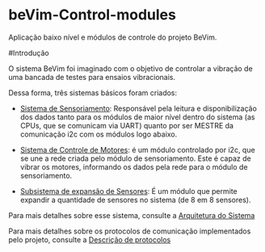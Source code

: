 # beVim-Control-modules
Aplicação baixo nível e módulos de controle do projeto BeVim.

#Introdução

O sistema BeVim foi imaginado com o objetivo de controlar a vibração de uma bancada de testes para ensaios vibracionais.

Dessa forma, três sistemas básicos foram criados: 

* [Sistema de Sensoriamento](Modules/MeasureBoard/Documentation/MeasureBoard.md): Responsável pela leitura e disponibilização dos dados tanto para os módulos de maior nível dentro do sistema (as CPUs, que se comunicam via UART) quanto por ser MESTRE da comunicação i2c com os módulos logo abaixo.

* [Sistema de Controle de Motores](Modules/MotorControlBoard/Documentation/MotorControlBoard.md): é um módulo controlado por i2c, que se une a rede criada pelo módulo de sensoriamento. Este é capaz de vibrar os motores, informando os dados pela rede para o módulo de sensoriamento.

* [Subsistema de expansão de Sensores](Modules/ExpansionBoard/Documentation/ExpansionBoard.md): É um módulo que permite expandir a quantidade de sensores no sistema (de 8 em 8 sensores).

Para mais detalhes sobre esse sistema, consulte a [Arquitetura do Sistema](Documentation/SystemArchitecture.md)

Para mais detalhes sobre os protocolos de comunicação implementados pelo projeto, consulte a [Descrição de protocolos](Simulators/BeVim-Protocol-Simulator/Documentation/Protocol.md)






